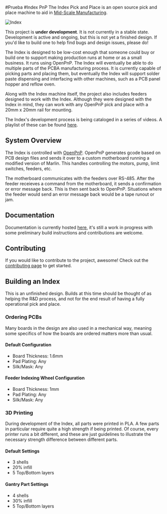#Prueba
#Index PnP
The Index Pick and Place is an open source pick and place machine to aid in [Mid-Scale Manufacturing](http://stephenhawes.com/level-2-manufacturing/). 

![Index](img/IndexPnP_1.0.0.png)

This project is **under development**. It is not currently in a stable state. Development is active and ongoing, but this is not yet a finished design. If you'd like to build one to help find bugs and design issues, please do!

The Index is designed to be low-cost enough that someone could buy or build one to support making production runs at home or as a small business. It runs using OpenPnP. The Index will eventually be able to do multiple parts of the PCBA manufacturing process. It is currently capable of picking parts and placing them, but eventually the Index will support solder paste dispensing and interfacing with other machines, such as a PCB panel hopper and reflow oven. 

Along with the Index machine itself, the project also includes feeders designed to work with the Index. Although they were designed with the Index in mind, they can work with any OpenPnP pick and place with a 20mm x 20mm rail for mounting.

The Index's development process is being cataloged in a series of videos. A playlist of these can be found [here](https://www.youtube.com/playlist?list=PLIeJXmcg1baLBz3x0nCDqkYpKs2IWGHk4).

## System Overview
The Index is controlled with [OpenPnP](https://github.com/openpnp/openpnp). OpenPnP generates gcode based on PCB design files and sends it over to a custom motherboard running a modified version of Marlin. This handles controlling the motors, pump, limit switches, feeders, etc.

The motherboard communicates with the feeders over RS-485. After the feeder receieves a command from the motherboard, it sends a confirmation or error message back. This is then sent back to OpenPnP. Situations where the feeder would send an error message back would be a tape runout or jam. 

## Documentation
Documentation is currently hosted [here](https://docs.indexmachines.io/docs/), it's still a work in progress with some preliminary build instructions and contributions are welcome.

## Contributing
If you would like to contribute to the project, awesome! Check out the [contributing page](CONTRIBUTING.md) to get started.

## Building an Index
This is an unfinished design. Builds at this time should be thought of as helping the R&D process, and not for the end result of having a fully operational pick and place.

### Ordering PCBs
Many boards in the design are also used in a mechanical way, meaning some specifics of how the boards are ordered matters more than usual.

#### Default Configuration
- Board Thickness: 1.6mm
- Pad Plating: Any
- Silk/Mask: Any

#### Feeder Indexing Wheel Configuration
- Board Thickness: 1mm
- Pad Plating: Any
- Silk/Mask: Any

### 3D Printing
During development of the Index, all parts were printed in PLA. A few parts in particular require quite a high strength if being printed. Of course, every printer runs a bit different, and these are just guidelines to illustrate the necessary strength difference between different parts.

#### Default Settings
- 3 shells
- 20% infill
- 5 Top/Bottom layers

#### Gantry Part Settings
- 4 shells
- 30% infill
- 5 Top/Bottom layers















